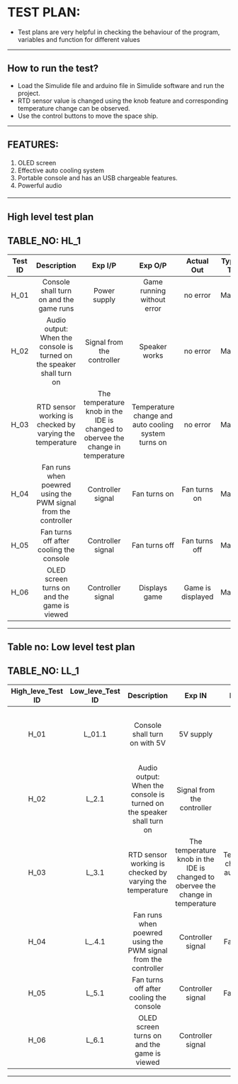 # TEST PLAN:
 * Test plans are very helpful in checking the behaviour of the program, variables and function for different values
------------------------------------------------------------------------------------------------
## How to run the test? ##
* Load the Simulide file and arduino file in Simulide software and run the project.  
* RTD sensor value is changed using the knob feature and corresponding temperature change can be observed.
* Use the control buttons to move the space ship.
---------------------------------------------------------------------------------------------------------------------------------------------------------------------------------
## FEATURES: ##
####
1. OLED screen
2. Effective auto cooling system
3. Portable console and has an USB chargeable features.
4. Powerful audio
####
----------------------------------------------------------------------------------------------------------------
## High level test plan

## TABLE_NO: HL_1 ##
| **Test ID** | **Description**                                              | **Exp I/P** | **Exp O/P** | **Actual Out** |**Type Of Test** |    
| :---------: | :----------------------------------------------------------: | :---------: | :---------: | :------------: | :-------------: |
|  H_01       | Console shall turn on and the game runs | Power supply | Game running without error| no error |Mannual |
|  H_02       | Audio output: When the console is turned on the speaker shall turn on| Signal from the controller | Speaker works | no error |Mannual |
|  H_03       | RTD sensor working is checked by varying the temperature | The temperature knob in the IDE is changed to obervee the change in temperature| Temperature change and auto cooling system turns on | no error |Mannual |
|  H_04       | Fan runs when poewred using the PWM signal from the controller | Controller signal | Fan turns on | Fan turns on  |Mannual |
|  H_05       | Fan turns off after cooling the console  |  Controller signal | Fan turns off | Fan turns off  |Mannual |
|  H_06       | OLED screen turns on and the game is viewed | Controller signal | Displays game | Game is displayed |Mannual |


------------------------------------------------------------------------------------------------------------------------------------------------------------------
## Table no: Low level test plan

## TABLE_NO: LL_1 ##
| **High_leve_Test ID** | **Low_leve_Test ID** | **Description**       | **Exp IN** | **Exp OUT** | **Actual Out** |**Type Of Test**  |    
| :-------------------: | :------------------: | :-------------------: | :--------: | :---------: |:-------------: | :--------------: |
| H_01 | L_01.1 | Console shall turn on with 5V | 5V supply | Game running without error | The game starts run with audio ouput| mannual |
| H_02  | L_2.1 | Audio output: When the console is turned on the speaker shall turn on  |  Signal from the controller |Speaker works |The intro notes and the game sound is played using the speaker | mannual |
| H_03 | L_3.1 | RTD sensor working is checked by varying the temperature | The temperature knob in the IDE is changed to obervee the change in temperature |Temperature change and auto cooling system turns on | no error |Mannual |
| H_04  | L_.4.1| Fan runs when poewred using the PWM signal from the controller | Controller signal | Fan turns on | Fan turns on  |Mannual ||
|  H_05 | L_5.1 | Fan turns off after cooling the console  |  Controller signal | Fan turns off | Fan turns off  |Mannual |
|  H_06 | L_6.1 | OLED screen turns on and the game is viewed | Controller signal | Displays game | Game is displayed |Mannual |
------------------------------------------------------------------------------------------------
